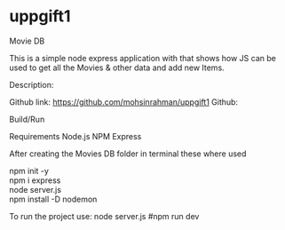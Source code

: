 # uppgift1
Movie DB 

This is a simple node express application with that shows how JS can be used to get all the Movies & other data and add new Items.

Description:

Github link: https://github.com/mohsinrahman/uppgift1
Github: 

Build/Run
  
  Requirements
	Node.js
	NPM
   Express

After creating the Movies DB folder in terminal these where used 

npm init -y       
npm i express  
node server.js      
npm install -D nodemon


To run the project use:
node server.js 
#npm run dev

